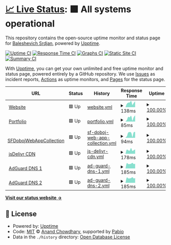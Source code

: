 # [📈 Live Status](https://demo.upptime.js.org): <!--live status--> **🟩 All systems operational**

This repository contains the open-source uptime monitor and status page for [Baleshevich Srdjan](https://wp.me/2brNg), powered by [Upptime](https://github.com/upptime/upptime).

[![Uptime CI](https://github.com/BaleshSrle/upptime/workflows/Uptime%20CI/badge.svg)](https://github.com/BaleshSrle/upptime/actions?query=workflow%3A%22Uptime+CI%22)
[![Response Time CI](https://github.com/BaleshSrle/upptime/workflows/Response%20Time%20CI/badge.svg)](https://github.com/BaleshSrle/upptime/actions?query=workflow%3A%22Response+Time+CI%22)
[![Graphs CI](https://github.com/BaleshSrle/upptime/workflows/Graphs%20CI/badge.svg)](https://github.com/BaleshSrle/upptime/actions?query=workflow%3A%22Graphs+CI%22)
[![Static Site CI](https://github.com/BaleshSrle/upptime/workflows/Static%20Site%20CI/badge.svg)](https://github.com/BaleshSrle/upptime/actions?query=workflow%3A%22Static+Site+CI%22)
[![Summary CI](https://github.com/BaleshSrle/upptime/workflows/Summary%20CI/badge.svg)](https://github.com/BaleshSrle/upptime/actions?query=workflow%3A%22Summary+CI%22)

With [Upptime](https://upptime.js.org), you can get your own unlimited and free uptime monitor and status page, powered entirely by a GitHub repository. We use [Issues](https://github.com/BaleshSrle/upptime/issues) as incident reports, [Actions](https://github.com/BaleshSrle/upptime/actions) as uptime monitors, and [Pages](https://demo.upptime.js.org) for the status page.

<!--start: status pages-->
<!-- This summary is generated by Upptime (https://github.com/upptime/upptime) -->
<!-- Do not edit this manually, your changes will be overwritten -->
<!-- prettier-ignore -->
| URL | Status | History | Response Time | Uptime |
| --- | ------ | ------- | ------------- | ------ |
| <img alt="" src="https://baleshsrle.github.io/images/logo.png" height="13"> [Website](https://baleshsrle.github.io/) | 🟩 Up | [website.yml](https://github.com/BaleshSrle/upptime/commits/HEAD/history/website.yml) | <details><summary><img alt="Response time graph" src="./graphs/website/response-time-week.png" height="20"> 138ms</summary><br><a href="https://BaleshSrle.github.io/upptime/history/website"><img alt="Response time 206" src="https://img.shields.io/endpoint?url=https%3A%2F%2Fraw.githubusercontent.com%2FBaleshSrle%2Fupptime%2FHEAD%2Fapi%2Fwebsite%2Fresponse-time.json"></a><br><a href="https://BaleshSrle.github.io/upptime/history/website"><img alt="24-hour response time 183" src="https://img.shields.io/endpoint?url=https%3A%2F%2Fraw.githubusercontent.com%2FBaleshSrle%2Fupptime%2FHEAD%2Fapi%2Fwebsite%2Fresponse-time-day.json"></a><br><a href="https://BaleshSrle.github.io/upptime/history/website"><img alt="7-day response time 138" src="https://img.shields.io/endpoint?url=https%3A%2F%2Fraw.githubusercontent.com%2FBaleshSrle%2Fupptime%2FHEAD%2Fapi%2Fwebsite%2Fresponse-time-week.json"></a><br><a href="https://BaleshSrle.github.io/upptime/history/website"><img alt="30-day response time 163" src="https://img.shields.io/endpoint?url=https%3A%2F%2Fraw.githubusercontent.com%2FBaleshSrle%2Fupptime%2FHEAD%2Fapi%2Fwebsite%2Fresponse-time-month.json"></a><br><a href="https://BaleshSrle.github.io/upptime/history/website"><img alt="1-year response time 206" src="https://img.shields.io/endpoint?url=https%3A%2F%2Fraw.githubusercontent.com%2FBaleshSrle%2Fupptime%2FHEAD%2Fapi%2Fwebsite%2Fresponse-time-year.json"></a></details> | <details><summary><a href="https://BaleshSrle.github.io/upptime/history/website">100.00%</a></summary><a href="https://BaleshSrle.github.io/upptime/history/website"><img alt="All-time uptime 100.00%" src="https://img.shields.io/endpoint?url=https%3A%2F%2Fraw.githubusercontent.com%2FBaleshSrle%2Fupptime%2FHEAD%2Fapi%2Fwebsite%2Fuptime.json"></a><br><a href="https://BaleshSrle.github.io/upptime/history/website"><img alt="24-hour uptime 100.00%" src="https://img.shields.io/endpoint?url=https%3A%2F%2Fraw.githubusercontent.com%2FBaleshSrle%2Fupptime%2FHEAD%2Fapi%2Fwebsite%2Fuptime-day.json"></a><br><a href="https://BaleshSrle.github.io/upptime/history/website"><img alt="7-day uptime 100.00%" src="https://img.shields.io/endpoint?url=https%3A%2F%2Fraw.githubusercontent.com%2FBaleshSrle%2Fupptime%2FHEAD%2Fapi%2Fwebsite%2Fuptime-week.json"></a><br><a href="https://BaleshSrle.github.io/upptime/history/website"><img alt="30-day uptime 100.00%" src="https://img.shields.io/endpoint?url=https%3A%2F%2Fraw.githubusercontent.com%2FBaleshSrle%2Fupptime%2FHEAD%2Fapi%2Fwebsite%2Fuptime-month.json"></a><br><a href="https://BaleshSrle.github.io/upptime/history/website"><img alt="1-year uptime 100.00%" src="https://img.shields.io/endpoint?url=https%3A%2F%2Fraw.githubusercontent.com%2FBaleshSrle%2Fupptime%2FHEAD%2Fapi%2Fwebsite%2Fuptime-year.json"></a></details>
| <img alt="" src="https://icons.duckduckgo.com/ip3/baleshsrle.github.io.ico" height="13"> [Portfolio](https://baleshsrle.github.io/portfolio/) | 🟩 Up | [portfolio.yml](https://github.com/BaleshSrle/upptime/commits/HEAD/history/portfolio.yml) | <details><summary><img alt="Response time graph" src="./graphs/portfolio/response-time-week.png" height="20"> 85ms</summary><br><a href="https://BaleshSrle.github.io/upptime/history/portfolio"><img alt="Response time 61" src="https://img.shields.io/endpoint?url=https%3A%2F%2Fraw.githubusercontent.com%2FBaleshSrle%2Fupptime%2FHEAD%2Fapi%2Fportfolio%2Fresponse-time.json"></a><br><a href="https://BaleshSrle.github.io/upptime/history/portfolio"><img alt="24-hour response time 134" src="https://img.shields.io/endpoint?url=https%3A%2F%2Fraw.githubusercontent.com%2FBaleshSrle%2Fupptime%2FHEAD%2Fapi%2Fportfolio%2Fresponse-time-day.json"></a><br><a href="https://BaleshSrle.github.io/upptime/history/portfolio"><img alt="7-day response time 85" src="https://img.shields.io/endpoint?url=https%3A%2F%2Fraw.githubusercontent.com%2FBaleshSrle%2Fupptime%2FHEAD%2Fapi%2Fportfolio%2Fresponse-time-week.json"></a><br><a href="https://BaleshSrle.github.io/upptime/history/portfolio"><img alt="30-day response time 61" src="https://img.shields.io/endpoint?url=https%3A%2F%2Fraw.githubusercontent.com%2FBaleshSrle%2Fupptime%2FHEAD%2Fapi%2Fportfolio%2Fresponse-time-month.json"></a><br><a href="https://BaleshSrle.github.io/upptime/history/portfolio"><img alt="1-year response time 61" src="https://img.shields.io/endpoint?url=https%3A%2F%2Fraw.githubusercontent.com%2FBaleshSrle%2Fupptime%2FHEAD%2Fapi%2Fportfolio%2Fresponse-time-year.json"></a></details> | <details><summary><a href="https://BaleshSrle.github.io/upptime/history/portfolio">100.00%</a></summary><a href="https://BaleshSrle.github.io/upptime/history/portfolio"><img alt="All-time uptime 100.00%" src="https://img.shields.io/endpoint?url=https%3A%2F%2Fraw.githubusercontent.com%2FBaleshSrle%2Fupptime%2FHEAD%2Fapi%2Fportfolio%2Fuptime.json"></a><br><a href="https://BaleshSrle.github.io/upptime/history/portfolio"><img alt="24-hour uptime 100.00%" src="https://img.shields.io/endpoint?url=https%3A%2F%2Fraw.githubusercontent.com%2FBaleshSrle%2Fupptime%2FHEAD%2Fapi%2Fportfolio%2Fuptime-day.json"></a><br><a href="https://BaleshSrle.github.io/upptime/history/portfolio"><img alt="7-day uptime 100.00%" src="https://img.shields.io/endpoint?url=https%3A%2F%2Fraw.githubusercontent.com%2FBaleshSrle%2Fupptime%2FHEAD%2Fapi%2Fportfolio%2Fuptime-week.json"></a><br><a href="https://BaleshSrle.github.io/upptime/history/portfolio"><img alt="30-day uptime 100.00%" src="https://img.shields.io/endpoint?url=https%3A%2F%2Fraw.githubusercontent.com%2FBaleshSrle%2Fupptime%2FHEAD%2Fapi%2Fportfolio%2Fuptime-month.json"></a><br><a href="https://BaleshSrle.github.io/upptime/history/portfolio"><img alt="1-year uptime 100.00%" src="https://img.shields.io/endpoint?url=https%3A%2F%2Fraw.githubusercontent.com%2FBaleshSrle%2Fupptime%2FHEAD%2Fapi%2Fportfolio%2Fuptime-year.json"></a></details>
| <img alt="" src="https://icons.duckduckgo.com/ip3/baleshsrle.github.io.ico" height="13"> [SFDobojWebAppCollection](https://baleshsrle.github.io/SFDobojWebAppCollection/) | 🟩 Up | [sf-doboj-web-app-collection.yml](https://github.com/BaleshSrle/upptime/commits/HEAD/history/sf-doboj-web-app-collection.yml) | <details><summary><img alt="Response time graph" src="./graphs/sf-doboj-web-app-collection/response-time-week.png" height="20"> 94ms</summary><br><a href="https://BaleshSrle.github.io/upptime/history/sf-doboj-web-app-collection"><img alt="Response time 65" src="https://img.shields.io/endpoint?url=https%3A%2F%2Fraw.githubusercontent.com%2FBaleshSrle%2Fupptime%2FHEAD%2Fapi%2Fsf-doboj-web-app-collection%2Fresponse-time.json"></a><br><a href="https://BaleshSrle.github.io/upptime/history/sf-doboj-web-app-collection"><img alt="24-hour response time 130" src="https://img.shields.io/endpoint?url=https%3A%2F%2Fraw.githubusercontent.com%2FBaleshSrle%2Fupptime%2FHEAD%2Fapi%2Fsf-doboj-web-app-collection%2Fresponse-time-day.json"></a><br><a href="https://BaleshSrle.github.io/upptime/history/sf-doboj-web-app-collection"><img alt="7-day response time 94" src="https://img.shields.io/endpoint?url=https%3A%2F%2Fraw.githubusercontent.com%2FBaleshSrle%2Fupptime%2FHEAD%2Fapi%2Fsf-doboj-web-app-collection%2Fresponse-time-week.json"></a><br><a href="https://BaleshSrle.github.io/upptime/history/sf-doboj-web-app-collection"><img alt="30-day response time 66" src="https://img.shields.io/endpoint?url=https%3A%2F%2Fraw.githubusercontent.com%2FBaleshSrle%2Fupptime%2FHEAD%2Fapi%2Fsf-doboj-web-app-collection%2Fresponse-time-month.json"></a><br><a href="https://BaleshSrle.github.io/upptime/history/sf-doboj-web-app-collection"><img alt="1-year response time 65" src="https://img.shields.io/endpoint?url=https%3A%2F%2Fraw.githubusercontent.com%2FBaleshSrle%2Fupptime%2FHEAD%2Fapi%2Fsf-doboj-web-app-collection%2Fresponse-time-year.json"></a></details> | <details><summary><a href="https://BaleshSrle.github.io/upptime/history/sf-doboj-web-app-collection">100.00%</a></summary><a href="https://BaleshSrle.github.io/upptime/history/sf-doboj-web-app-collection"><img alt="All-time uptime 100.00%" src="https://img.shields.io/endpoint?url=https%3A%2F%2Fraw.githubusercontent.com%2FBaleshSrle%2Fupptime%2FHEAD%2Fapi%2Fsf-doboj-web-app-collection%2Fuptime.json"></a><br><a href="https://BaleshSrle.github.io/upptime/history/sf-doboj-web-app-collection"><img alt="24-hour uptime 100.00%" src="https://img.shields.io/endpoint?url=https%3A%2F%2Fraw.githubusercontent.com%2FBaleshSrle%2Fupptime%2FHEAD%2Fapi%2Fsf-doboj-web-app-collection%2Fuptime-day.json"></a><br><a href="https://BaleshSrle.github.io/upptime/history/sf-doboj-web-app-collection"><img alt="7-day uptime 100.00%" src="https://img.shields.io/endpoint?url=https%3A%2F%2Fraw.githubusercontent.com%2FBaleshSrle%2Fupptime%2FHEAD%2Fapi%2Fsf-doboj-web-app-collection%2Fuptime-week.json"></a><br><a href="https://BaleshSrle.github.io/upptime/history/sf-doboj-web-app-collection"><img alt="30-day uptime 100.00%" src="https://img.shields.io/endpoint?url=https%3A%2F%2Fraw.githubusercontent.com%2FBaleshSrle%2Fupptime%2FHEAD%2Fapi%2Fsf-doboj-web-app-collection%2Fuptime-month.json"></a><br><a href="https://BaleshSrle.github.io/upptime/history/sf-doboj-web-app-collection"><img alt="1-year uptime 100.00%" src="https://img.shields.io/endpoint?url=https%3A%2F%2Fraw.githubusercontent.com%2FBaleshSrle%2Fupptime%2FHEAD%2Fapi%2Fsf-doboj-web-app-collection%2Fuptime-year.json"></a></details>
| <img alt="" src="https://icons.duckduckgo.com/ip3/cdn.jsdelivr.net.ico" height="13"> [jsDelivr CDN](https://cdn.jsdelivr.net/) | 🟩 Up | [js-delivr-cdn.yml](https://github.com/BaleshSrle/upptime/commits/HEAD/history/js-delivr-cdn.yml) | <details><summary><img alt="Response time graph" src="./graphs/js-delivr-cdn/response-time-week.png" height="20"> 178ms</summary><br><a href="https://BaleshSrle.github.io/upptime/history/js-delivr-cdn"><img alt="Response time 202" src="https://img.shields.io/endpoint?url=https%3A%2F%2Fraw.githubusercontent.com%2FBaleshSrle%2Fupptime%2FHEAD%2Fapi%2Fjs-delivr-cdn%2Fresponse-time.json"></a><br><a href="https://BaleshSrle.github.io/upptime/history/js-delivr-cdn"><img alt="24-hour response time 200" src="https://img.shields.io/endpoint?url=https%3A%2F%2Fraw.githubusercontent.com%2FBaleshSrle%2Fupptime%2FHEAD%2Fapi%2Fjs-delivr-cdn%2Fresponse-time-day.json"></a><br><a href="https://BaleshSrle.github.io/upptime/history/js-delivr-cdn"><img alt="7-day response time 178" src="https://img.shields.io/endpoint?url=https%3A%2F%2Fraw.githubusercontent.com%2FBaleshSrle%2Fupptime%2FHEAD%2Fapi%2Fjs-delivr-cdn%2Fresponse-time-week.json"></a><br><a href="https://BaleshSrle.github.io/upptime/history/js-delivr-cdn"><img alt="30-day response time 195" src="https://img.shields.io/endpoint?url=https%3A%2F%2Fraw.githubusercontent.com%2FBaleshSrle%2Fupptime%2FHEAD%2Fapi%2Fjs-delivr-cdn%2Fresponse-time-month.json"></a><br><a href="https://BaleshSrle.github.io/upptime/history/js-delivr-cdn"><img alt="1-year response time 202" src="https://img.shields.io/endpoint?url=https%3A%2F%2Fraw.githubusercontent.com%2FBaleshSrle%2Fupptime%2FHEAD%2Fapi%2Fjs-delivr-cdn%2Fresponse-time-year.json"></a></details> | <details><summary><a href="https://BaleshSrle.github.io/upptime/history/js-delivr-cdn">100.00%</a></summary><a href="https://BaleshSrle.github.io/upptime/history/js-delivr-cdn"><img alt="All-time uptime 100.00%" src="https://img.shields.io/endpoint?url=https%3A%2F%2Fraw.githubusercontent.com%2FBaleshSrle%2Fupptime%2FHEAD%2Fapi%2Fjs-delivr-cdn%2Fuptime.json"></a><br><a href="https://BaleshSrle.github.io/upptime/history/js-delivr-cdn"><img alt="24-hour uptime 100.00%" src="https://img.shields.io/endpoint?url=https%3A%2F%2Fraw.githubusercontent.com%2FBaleshSrle%2Fupptime%2FHEAD%2Fapi%2Fjs-delivr-cdn%2Fuptime-day.json"></a><br><a href="https://BaleshSrle.github.io/upptime/history/js-delivr-cdn"><img alt="7-day uptime 100.00%" src="https://img.shields.io/endpoint?url=https%3A%2F%2Fraw.githubusercontent.com%2FBaleshSrle%2Fupptime%2FHEAD%2Fapi%2Fjs-delivr-cdn%2Fuptime-week.json"></a><br><a href="https://BaleshSrle.github.io/upptime/history/js-delivr-cdn"><img alt="30-day uptime 100.00%" src="https://img.shields.io/endpoint?url=https%3A%2F%2Fraw.githubusercontent.com%2FBaleshSrle%2Fupptime%2FHEAD%2Fapi%2Fjs-delivr-cdn%2Fuptime-month.json"></a><br><a href="https://BaleshSrle.github.io/upptime/history/js-delivr-cdn"><img alt="1-year uptime 100.00%" src="https://img.shields.io/endpoint?url=https%3A%2F%2Fraw.githubusercontent.com%2FBaleshSrle%2Fupptime%2FHEAD%2Fapi%2Fjs-delivr-cdn%2Fuptime-year.json"></a></details>
| <img alt="" src="https://st.agrd.eu/favicons/dns/favicon.ico" height="13"> [AdGuard DNS 1](94.140.14.14) | 🟩 Up | [ad-guard-dns-1.yml](https://github.com/BaleshSrle/upptime/commits/HEAD/history/ad-guard-dns-1.yml) | <details><summary><img alt="Response time graph" src="./graphs/ad-guard-dns-1/response-time-week.png" height="20"> 185ms</summary><br><a href="https://BaleshSrle.github.io/upptime/history/ad-guard-dns-1"><img alt="Response time 188" src="https://img.shields.io/endpoint?url=https%3A%2F%2Fraw.githubusercontent.com%2FBaleshSrle%2Fupptime%2FHEAD%2Fapi%2Fad-guard-dns-1%2Fresponse-time.json"></a><br><a href="https://BaleshSrle.github.io/upptime/history/ad-guard-dns-1"><img alt="24-hour response time 183" src="https://img.shields.io/endpoint?url=https%3A%2F%2Fraw.githubusercontent.com%2FBaleshSrle%2Fupptime%2FHEAD%2Fapi%2Fad-guard-dns-1%2Fresponse-time-day.json"></a><br><a href="https://BaleshSrle.github.io/upptime/history/ad-guard-dns-1"><img alt="7-day response time 185" src="https://img.shields.io/endpoint?url=https%3A%2F%2Fraw.githubusercontent.com%2FBaleshSrle%2Fupptime%2FHEAD%2Fapi%2Fad-guard-dns-1%2Fresponse-time-week.json"></a><br><a href="https://BaleshSrle.github.io/upptime/history/ad-guard-dns-1"><img alt="30-day response time 188" src="https://img.shields.io/endpoint?url=https%3A%2F%2Fraw.githubusercontent.com%2FBaleshSrle%2Fupptime%2FHEAD%2Fapi%2Fad-guard-dns-1%2Fresponse-time-month.json"></a><br><a href="https://BaleshSrle.github.io/upptime/history/ad-guard-dns-1"><img alt="1-year response time 188" src="https://img.shields.io/endpoint?url=https%3A%2F%2Fraw.githubusercontent.com%2FBaleshSrle%2Fupptime%2FHEAD%2Fapi%2Fad-guard-dns-1%2Fresponse-time-year.json"></a></details> | <details><summary><a href="https://BaleshSrle.github.io/upptime/history/ad-guard-dns-1">100.00%</a></summary><a href="https://BaleshSrle.github.io/upptime/history/ad-guard-dns-1"><img alt="All-time uptime 100.00%" src="https://img.shields.io/endpoint?url=https%3A%2F%2Fraw.githubusercontent.com%2FBaleshSrle%2Fupptime%2FHEAD%2Fapi%2Fad-guard-dns-1%2Fuptime.json"></a><br><a href="https://BaleshSrle.github.io/upptime/history/ad-guard-dns-1"><img alt="24-hour uptime 100.00%" src="https://img.shields.io/endpoint?url=https%3A%2F%2Fraw.githubusercontent.com%2FBaleshSrle%2Fupptime%2FHEAD%2Fapi%2Fad-guard-dns-1%2Fuptime-day.json"></a><br><a href="https://BaleshSrle.github.io/upptime/history/ad-guard-dns-1"><img alt="7-day uptime 100.00%" src="https://img.shields.io/endpoint?url=https%3A%2F%2Fraw.githubusercontent.com%2FBaleshSrle%2Fupptime%2FHEAD%2Fapi%2Fad-guard-dns-1%2Fuptime-week.json"></a><br><a href="https://BaleshSrle.github.io/upptime/history/ad-guard-dns-1"><img alt="30-day uptime 100.00%" src="https://img.shields.io/endpoint?url=https%3A%2F%2Fraw.githubusercontent.com%2FBaleshSrle%2Fupptime%2FHEAD%2Fapi%2Fad-guard-dns-1%2Fuptime-month.json"></a><br><a href="https://BaleshSrle.github.io/upptime/history/ad-guard-dns-1"><img alt="1-year uptime 100.00%" src="https://img.shields.io/endpoint?url=https%3A%2F%2Fraw.githubusercontent.com%2FBaleshSrle%2Fupptime%2FHEAD%2Fapi%2Fad-guard-dns-1%2Fuptime-year.json"></a></details>
| <img alt="" src="https://st.agrd.eu/favicons/dns/favicon.ico" height="13"> [AdGuard DNS 2](94.140.15.15) | 🟩 Up | [ad-guard-dns-2.yml](https://github.com/BaleshSrle/upptime/commits/HEAD/history/ad-guard-dns-2.yml) | <details><summary><img alt="Response time graph" src="./graphs/ad-guard-dns-2/response-time-week.png" height="20"> 185ms</summary><br><a href="https://BaleshSrle.github.io/upptime/history/ad-guard-dns-2"><img alt="Response time 188" src="https://img.shields.io/endpoint?url=https%3A%2F%2Fraw.githubusercontent.com%2FBaleshSrle%2Fupptime%2FHEAD%2Fapi%2Fad-guard-dns-2%2Fresponse-time.json"></a><br><a href="https://BaleshSrle.github.io/upptime/history/ad-guard-dns-2"><img alt="24-hour response time 183" src="https://img.shields.io/endpoint?url=https%3A%2F%2Fraw.githubusercontent.com%2FBaleshSrle%2Fupptime%2FHEAD%2Fapi%2Fad-guard-dns-2%2Fresponse-time-day.json"></a><br><a href="https://BaleshSrle.github.io/upptime/history/ad-guard-dns-2"><img alt="7-day response time 185" src="https://img.shields.io/endpoint?url=https%3A%2F%2Fraw.githubusercontent.com%2FBaleshSrle%2Fupptime%2FHEAD%2Fapi%2Fad-guard-dns-2%2Fresponse-time-week.json"></a><br><a href="https://BaleshSrle.github.io/upptime/history/ad-guard-dns-2"><img alt="30-day response time 188" src="https://img.shields.io/endpoint?url=https%3A%2F%2Fraw.githubusercontent.com%2FBaleshSrle%2Fupptime%2FHEAD%2Fapi%2Fad-guard-dns-2%2Fresponse-time-month.json"></a><br><a href="https://BaleshSrle.github.io/upptime/history/ad-guard-dns-2"><img alt="1-year response time 188" src="https://img.shields.io/endpoint?url=https%3A%2F%2Fraw.githubusercontent.com%2FBaleshSrle%2Fupptime%2FHEAD%2Fapi%2Fad-guard-dns-2%2Fresponse-time-year.json"></a></details> | <details><summary><a href="https://BaleshSrle.github.io/upptime/history/ad-guard-dns-2">100.00%</a></summary><a href="https://BaleshSrle.github.io/upptime/history/ad-guard-dns-2"><img alt="All-time uptime 100.00%" src="https://img.shields.io/endpoint?url=https%3A%2F%2Fraw.githubusercontent.com%2FBaleshSrle%2Fupptime%2FHEAD%2Fapi%2Fad-guard-dns-2%2Fuptime.json"></a><br><a href="https://BaleshSrle.github.io/upptime/history/ad-guard-dns-2"><img alt="24-hour uptime 100.00%" src="https://img.shields.io/endpoint?url=https%3A%2F%2Fraw.githubusercontent.com%2FBaleshSrle%2Fupptime%2FHEAD%2Fapi%2Fad-guard-dns-2%2Fuptime-day.json"></a><br><a href="https://BaleshSrle.github.io/upptime/history/ad-guard-dns-2"><img alt="7-day uptime 100.00%" src="https://img.shields.io/endpoint?url=https%3A%2F%2Fraw.githubusercontent.com%2FBaleshSrle%2Fupptime%2FHEAD%2Fapi%2Fad-guard-dns-2%2Fuptime-week.json"></a><br><a href="https://BaleshSrle.github.io/upptime/history/ad-guard-dns-2"><img alt="30-day uptime 100.00%" src="https://img.shields.io/endpoint?url=https%3A%2F%2Fraw.githubusercontent.com%2FBaleshSrle%2Fupptime%2FHEAD%2Fapi%2Fad-guard-dns-2%2Fuptime-month.json"></a><br><a href="https://BaleshSrle.github.io/upptime/history/ad-guard-dns-2"><img alt="1-year uptime 100.00%" src="https://img.shields.io/endpoint?url=https%3A%2F%2Fraw.githubusercontent.com%2FBaleshSrle%2Fupptime%2FHEAD%2Fapi%2Fad-guard-dns-2%2Fuptime-year.json"></a></details>

<!--end: status pages-->

[**Visit our status website →**](https://demo.upptime.js.org)

## 📄 License

- Powered by: [Upptime](https://github.com/upptime/upptime)
- Code: [MIT](./LICENSE) © [Anand Chowdhary](https://anandchowdhary.com), supported by [Pabio](https://pabio.com)
- Data in the `./history` directory: [Open Database License](https://opendatacommons.org/licenses/odbl/1-0/)
